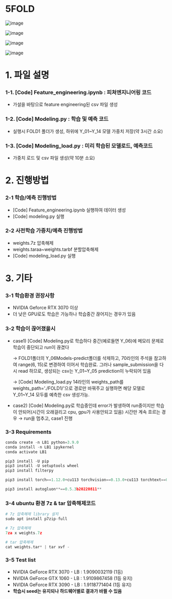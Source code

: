 # 5FOLD

![image](https://user-images.githubusercontent.com/70372577/180336315-65835efe-81e6-4d24-8ed7-91174ba7ef4b.png)

![image](https://user-images.githubusercontent.com/70372577/180336239-ebb22df6-b671-4ea2-8533-2d436f091988.png)

![image](https://user-images.githubusercontent.com/70372577/180336248-0b3dbd51-124e-496b-b1c5-c5fbe7c8cdb3.png)

![image](https://user-images.githubusercontent.com/70372577/180336256-7bf1dccc-d4fe-4f2a-8c54-f63be2294832.png)


# 1. 파일 설명

### 1-1. [Code] Feature_engineering.ipynb : 피쳐엔지니어링 코드

- 가설을 바탕으로 feature engineering된 csv 파일 생성

### 1-2. [Code] Modeling.py : 학습 및 예측 코드

- 실행시 FOLD1 폴더가 생성, 하위에 Y_01~Y_14 모델 가중치 저장(약 3시간 소요)

### 1-3. [Code] Modeling_load.py : 미리 학습된 모델로드, 예측코드

- 가중치 로드 및 csv 파일 생성(약 10분 소요)

# 2. 진행방법

### 2-1 학습/예측 진행방법

- [Code] Feature_engineering.ipynb 실행하여 데이터 생성
- [Code] modeling.py 실행

### 2-2 사전학습 가중치/예측 진행방법

- weights.7z 압축해제
- weights.taraa~weights.tarbf 분할압축해제
- [Code] modeling_load.py 실행

# 3. 기타

### 3-1 **학습환경 권장사항**

- NVIDIA Geforce RTX 3070 이상
- 더 낮은 GPU로도 학습은 가능하나 학습중간 끊어지는 경우가 있음

### 3-2 학습이 끊어졌을시

- case1) [Code] Modeling.py로 학습하다 중간(예로들면 Y_06)에 메모리 문제로 학습이 중단되고 run이 끊겼다
    
    → FOLD1폴더의 Y_06Models-predict폴더를 삭제하고, 70라인의 주석을 참고하여 range(6, 15)로 변경하여 이어서 학습완료. 그러나 sample_submission을 다시 read 하므로, 생성되는 csv는 Y_01~Y_05 prediction이 누락되어 있음 
    
    → [Code] Modeling_load.py 14라인의 weights_path를 weights_path='./FOLD1/'으로 경로만 바꿔주고 실행하면 해당 모델로 Y_01~Y_14 모두를 예측한 csv 생성가능.
    

- case2) [Code] Modeling.py로 학습중인데 error가 발생하여 run중이지만 학습이 안되어(시간이 오래걸리고 cpu, gpu가 사용안되고 있음) 시간만 계속 흐르는 경우
→ run을 멈추고, case1 진행

### 3-3 Requirements

```python
conda create -n LB1 python=3.9.0
conda install -n LB1 ipykernel
conda activate LB1

pip3 install -U pip
pip3 install -U setuptools wheel
pip3 install filterpy

pip3 install torch==1.12.0+cu113 torchvision==0.13.0+cu113 torchtext==0.13.0 --extra-index-url https://download.pytorch.org/whl/cu113

pip3 install autogluon**==0.5.3b20220811**
```

### 3-4 ubuntu 환경 7z & tar 압축해제코드

```python
# 7z 압축해제 library 설치
sudo apt install p7zip-full

# 7z 압축해제
7za x weights.7z

# tar 압축해제
cat weights.tar* | tar xvf -
```

### 3-5 Test list

- NVIDIA GeForce RTX 3070 - LB : 1.9090032119 (1등)
- NVIDIA GeForce GTX 1060 - LB : 1.9109867458 (1등 유지)
- NVIDIA GeForce RTX 3090 - LB : 1.9118771404 (1등 유지)
- **학습시 seed는 유지되나 하드웨어별로 결과가 바뀔 수 있음**
